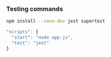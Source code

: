 ### Testing commands

```bash
npm install --save-dev jest supertest
```

```javascript
"scripts": {
  "start": "node app.js",
  "test": "jest"
}
```